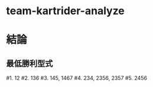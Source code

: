 # team-kartrider-analyze
# 結論
## 最低勝利型式

#1. 12
#2. 136
#3. 145, 1467
#4. 234, 2356, 2357
#5. 2456 
